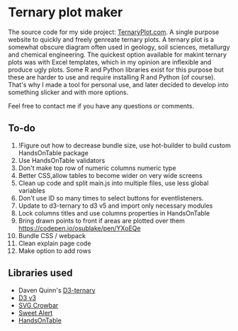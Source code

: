 # Ternary plot maker

The source code for my side project: [TernaryPlot.com](http://www.ternaryplot.com). A single purpose website to quickly and freely genreate ternary plots. A ternary plot is a somewhat obscure diagram often used in geology, soil sciences, metallurgy and chemical engineering. The quickest option available for makint ternary plots was with Excel templates, which in my opinion are inflexible and produce ugly plots. Some R and Python libraries exist for this purpose but these are harder to use and require installing R and Python (of course). That's why I made a tool for personal use, and later decided to develop into something slicker and with more options.

Feel free to contact me if you have any questions or comments.

## To-do

1. !Figure out how to decrease bundle size, use hot-builder to build custom HandsOnTable package
2. Use HandsOnTable validators
3. Don't make top row of numeric columns numeric type
3. Better CSS,allow tables to become wider on very wide screens
2. Clean up code and split main.js into multiple files, use less global variables
4. Don't use ID so many times to select buttons for eventlisteners.
2. Update to d3-ternary to d3 v5 and import only necessary modules
2. Lock columns titles and use columns properties in HandsOnTable
3. Bring drawn points to front if areas are plotted over them https://codepen.io/osublake/pen/YXoEQe 
3. Bundle CSS / webpack
4. Clean explain page code
2. Make option to add rows


## Libraries used

* Daven Quinn's [D3-ternary](https://github.com/davenquinn/d3-ternary)
* [D3 v3](https://d3js.org/)
* [SVG Crowbar](https://github.com/NYTimes/svg-crowbar)
* [Sweet Alert](https://sweetalert.js.org/)
* [HandsOnTable](https://handsontable.com/)
